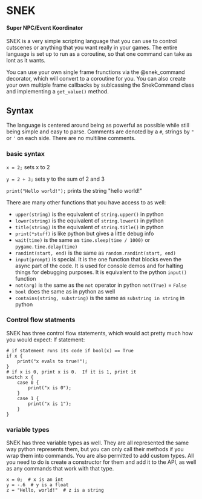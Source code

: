 # SNEK
#### Super NPC/Event Koordinator

SNEK is a very simple scripting language that you can use to control cutscenes or anything that you want really in your games.  The entire language is set up to run as a coroutine, so that one command can take as lont as it wants.

You can use your own single frame frunctions via the @snek_command decorator, which will convert to a coroutine for you.  You can also create your own multiple frame callbacks by sublcassing the SnekCommand class and implementing a `get_value()` method.

## Syntax
The language is centered around being as powerful as possible while still being simple and easy to parse.
Comments are denoted by a `#`, strings by `"` or `'` on each side.  There are no multiline comments.
### basic syntax
`x = 2;` sets x to 2

`y = 2 + 3;` sets y to the sum of 2 and 3

`print("Hello world!");` prints the string "hello world!"

There are many other functions that you have access to as well:
 - `upper(string)` is the equivalent of `string.upper()` in python
 - `lower(string)` is the equivalent of `string.lower()` in python
 - `title(string)` is the equivalent of `string.title()` in python
 - `print(*stuff)` is like python but gives a little debug info
 - `wait(time)` is the same as `time.sleep(time / 1000)` or `pygame.time.delay(time)`
 - `randint(start, end)` is the same as `random.randint(start, end)`
 - `input(prompt)` is special.  It is the one function that blocks even the async part of the code.  It is used for console demos and for halting things for debugging 
purposes.  It is equivalent to the python `input()` function
 - `not(arg)` is the same as the `not` operator in python `not(True)` = `False`
 - `bool` does the same as in python as well
 - `contains(string, substring)` is the same as `substring in string` in python

### Control flow statments
SNEK has three control flow statements, which would act pretty much how you would expect:
If statement:
```
# if statement runs its code if bool(x) == True
if x {
    print("x evals to true!");
}
# if x is 0, print x is 0.  If it is 1, print it
switch x {
    case 0 {
        print("x is 0");
    }
    case 1 {
        print("x is 1");
    }
}
```

### variable types
SNEK has three variable types as well.  They are all represented the same way python represents them, but you can only call their methods if you wrap them into commands.
You are also permitted to add custom types.  All you need to do is create a constructor for them and add it to the API, as well as any commands that work with that type.
```
x = 0;  # x is an int
y = -.6  # y is a float
z = "Hello, world!"  # z is a string
```
